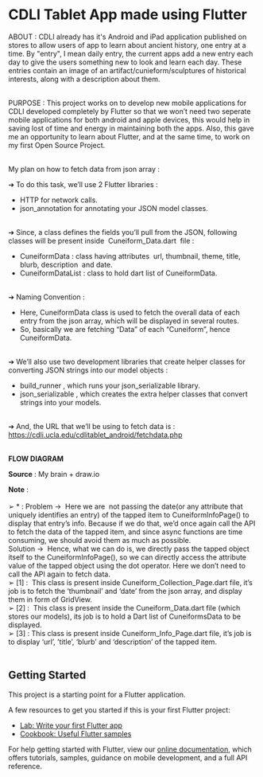 # CDLI Tablet App made using Flutter

ABOUT : CDLI already has it's Android and iPad application published on stores to allow users of app to learn about ancient history, one entry at a time. By "entry", I mean daily entry, the current apps add a new entry each day to give the users something new to look and learn each day. These entries contain an image of an artifact/cunieform/sculptures of historical interests, along with a description about them.<br><br>

PURPOSE : This project works on to develop new mobile applications for CDLI developed
completely by Flutter so that we won’t need two seperate mobile applications for both
android and apple devices, this would help in saving lost of time and energy in
maintaining both the apps. Also, this gave me an opportunity to learn about Flutter, and at the same time, to work on my first Open Source Project.<br><br>


My plan on how to fetch data from json array : 

➔ To do this task, we’ll use 2 Flutter libraries :
- HTTP​ for network calls.
- json_annotation​ for annotating your JSON model classes.

<br>➔ Since, a class defines the fields you’ll pull from the JSON, following classes will be
present inside ​ Cuneiform_Data.dart ​ file :
- CuneiformData : class having attributes ​ url, thumbnail, theme, title, blurb,
description ​ and​ date.
- CuneiformDataList : class to hold dart list of CuneiformData.

<br>➔ Naming Convention :
- Here, CuneiformData class is used to fetch the overall data of each entry from
the json array, which will be displayed in several routes.
- So, basically we are fetching “Data” of each “Cuneiform”, hence CuneiformData.

<br>➔ We’ll also use two development libraries that create helper classes for converting
JSON strings into our model objects :
- build_runner​ , which runs your json_serializable library.
- json_serializable​ , which creates the extra helper classes that convert strings
into your models.

<br>➔ And, the URL that we’ll be using to fetch data is :
https://cdli.ucla.edu/cdlitablet_android/fetchdata.php<br><br>

<b>FLOW DIAGRAM</b> 

<imr src="./CDLI_ULTRA_UPDATE_JSONFETCH.jpg">

<b>Source</b> : My brain + draw.io<br>

<b>Note</b> :<br>	
        ➢ *​ ​: Problem -> ​ Here we are ​ not​ passing the date(or any attribute that uniquely
	identifies an entry) of the tapped item to CuneiformInfoPage() to display that
	entry’s info. Because if we do that, we’d once again call the API to fetch the data
	of the tapped item, and since async functions are time consuming, we should
	avoid them as much as possible.<br>
	Solution -> ​ Hence, what we can do is, we directly pass the tapped object
	itself to the CuneiformInfoPage(), so we can directly access the attribute value of
	the tapped object using the dot operator. Here we don’t need to call the API
	again to fetch data.<br>
        ➢ [1] : ​ This class is present inside Cuneiform_Collection_Page.dart file, it’s job is to
	fetch the ‘thumbnail’ and ‘date’ from the json array, and display them in form of
	GridView.<br>
        ➢ [2] : ​ This class is present inside the Cuneiform_Data.dart file (which stores our
	models), its job is to hold a Dart list of CuneiformsData to be displayed.<br>
        ➢ [3] : ​ This class is present inside Cuneiform_Info_Page.dart file, it’s job is to
	display ‘url’, ’title’, ‘blurb’ and ‘description’ of the tapped item.<br><br>


## Getting Started

This project is a starting point for a Flutter application.

A few resources to get you started if this is your first Flutter project:

- [Lab: Write your first Flutter app](https://flutter.dev/docs/get-started/codelab)
- [Cookbook: Useful Flutter samples](https://flutter.dev/docs/cookbook)

For help getting started with Flutter, view our
[online documentation](https://flutter.dev/docs), which offers tutorials,
samples, guidance on mobile development, and a full API reference.
